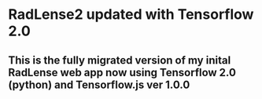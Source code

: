 # RadLense2 updated with Tensorflow 2.0

## This is the fully migrated version of my inital RadLense web app now using Tensorflow 2.0 (python) and Tensorflow.js ver 1.0.0






